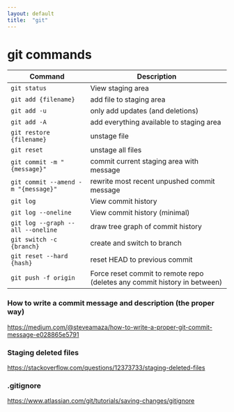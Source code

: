 ```yaml
---
layout: default
title:  "git"
---
```


# git commands


<table>
    <thead>
        <tr>
            <th>Command</th>
            <th>Description</th>
        </tr>
    </thead>
    <tbody>
        <tr>
            <td><code>git status</code></td>
            <td>View staging area</td>
        </tr>
        <tr>
            <td><code>git add {filename}</code></td>
            <td>add file to staging area</td>
        </tr>
        <tr>
            <td><code>git add -u</code></td>
            <td>only add updates (and deletions)</td>
        </tr>
        <tr>
            <td><code>git add -A</code></td>
            <td>add everything available to staging area</td>
        </tr>
        <tr>
            <td><code>git restore {filename}</code></td>
            <td>unstage file</td>
        </tr>
        <tr>
            <td><code>git reset</code></td>
            <td>unstage all files</td>
        </tr>
        <tr>
            <td><code>git commit -m "{message}"</code></td>
            <td>commit current staging area with message</td>
        </tr>
        <tr>
            <td><code>git commit --amend -m "{message}"</code></td>
            <td>rewrite most recent unpushed commit message</td>
        </tr>
        <tr>
            <td><code>git log</code></td>
            <td>View commit history</td>
        </tr>
        <tr>
            <td><code>git log --oneline</code></td>
            <td>View commit history (minimal)</td>
        </tr>
        <tr>
            <td><code>git log --graph --all --oneline</code></td>
            <td>draw tree graph of commit history</td>
        </tr>
        <tr>
            <td><code>git switch -c {branch}</code></td>
            <td>create and switch to branch</td>
        </tr>
        <tr>
            <td><code>git reset --hard {hash}</code></td>
            <td>reset HEAD to previous commit</td>
        </tr>
        <tr>
            <td><code>git push -f origin</code></td>
            <td>Force reset commit to remote repo (deletes any commit history in between)</td>
        </tr>
    </tbody>
</table>



### How to write a commit message and description (the proper way)
https://medium.com/@steveamaza/how-to-write-a-proper-git-commit-message-e028865e5791


### Staging deleted files
https://stackoverflow.com/questions/12373733/staging-deleted-files


### .gitignore
https://www.atlassian.com/git/tutorials/saving-changes/gitignore    